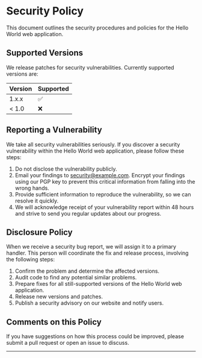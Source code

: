 # Security Policy

This document outlines the security procedures and policies for the Hello World web application.

## Supported Versions

We release patches for security vulnerabilities. Currently supported versions are:

| Version | Supported          |
| ------- | ------------------ |
| 1.x.x   | :white_check_mark: |
| < 1.0   | :x:                |

## Reporting a Vulnerability

We take all security vulnerabilities seriously. If you discover a security vulnerability within the Hello World web application, please follow these steps:

1. Do not disclose the vulnerability publicly.
2. Email your findings to security@example.com. Encrypt your findings using our PGP key to prevent this critical information from falling into the wrong hands.
3. Provide sufficient information to reproduce the vulnerability, so we can resolve it quickly.
4. We will acknowledge receipt of your vulnerability report within 48 hours and strive to send you regular updates about our progress.

## Disclosure Policy

When we receive a security bug report, we will assign it to a primary handler. This person will coordinate the fix and release process, involving the following steps:

1. Confirm the problem and determine the affected versions.
2. Audit code to find any potential similar problems.
3. Prepare fixes for all still-supported versions of the Hello World web application.
4. Release new versions and patches.
5. Publish a security advisory on our website and notify users.

## Comments on this Policy

If you have suggestions on how this process could be improved, please submit a pull request or open an issue to discuss.

---

<!-- TODO: Review and customize the content to match the specific security needs and processes of the Hello World web application project -->
<!-- TODO: Set up a dedicated security email address (e.g., security@example.com) for vulnerability reports -->
<!-- TODO: Generate and publish a PGP key for encrypted communication of security vulnerabilities -->
<!-- TODO: Establish a process for handling and responding to security vulnerability reports -->
<!-- TODO: Define the specific versions of the application that are currently supported for security updates -->
<!-- TODO: Create a security advisory template for publishing discovered and fixed vulnerabilities -->
<!-- TODO: Set up a system for notifying users about security updates and patches -->
<!-- TODO: Consider implementing a bug bounty program and include details in this document if applicable -->